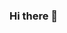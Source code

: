 ### Hi there 👋

<!--
**DouglasOpal/DouglasOpal** is a ✨ _special_ ✨ repository because its `README.md` (this file) appears on your GitHub profile.

Here are some ideas to get you started:

- 🔭 I’m currently working on full stack web app development 
- 🌱 I’m currently learning HTML, CSS, and Javascript, and hopefully learn React js 
- 👯 I’m looking to collaborate on Web app front end development.
- 🤔 I’m looking for help with cross platform mobile app development using React-Native
- 💬 Ask me about CSS, Javascript.
- 📫 How to reach me: douglasconsult02@gmail.com
- 😄 Pronouns: We, Team and Us
- ⚡ Fun fact: Live is for the living lets make it worth living together.
-->
